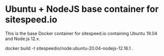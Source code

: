 # Ubuntu + NodeJS base container for sitespeed.io

This is the base Docker container for sitespeed.io containing Ubuntu 19.04 and Node.js 12.x.

docker build -t sitespeedio/node:ubuntu-20.04-nodejs-12.16.1 .